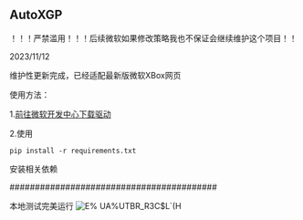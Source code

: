 ## AutoXGP
！！！严禁滥用！！！后续微软如果修改策略我也不保证会继续维护这个项目！！


2023/11/12


维护性更新完成，已经适配最新版微软XBox网页

使用方法：

1.[前往微软开发中心下载驱动](https://developer.microsoft.com/en-us/microsoft-edge/tools/webdriver/)

2.使用
```
pip install -r requirements.txt
```

安装相关依赖

#########################################

本地测试完美运行
![E% U$A$%UTBR_R3C$L`(H](https://github.com/XokoukioX/AutoXGP/assets/52972345/35c9edb8-a651-4094-ad00-01f83bc4364f)
